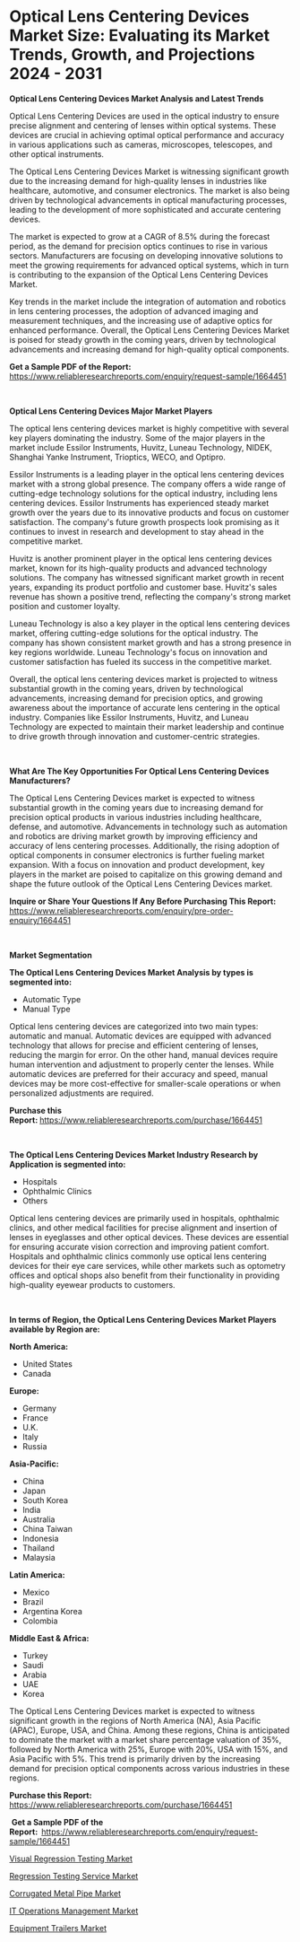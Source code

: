 <p><h1>Optical Lens Centering Devices Market Size: Evaluating its Market Trends, Growth, and Projections 2024 - 2031</h1></p><p><strong>Optical Lens Centering Devices Market Analysis and Latest Trends</strong></p>
<p><p>Optical Lens Centering Devices are used in the optical industry to ensure precise alignment and centering of lenses within optical systems. These devices are crucial in achieving optimal optical performance and accuracy in various applications such as cameras, microscopes, telescopes, and other optical instruments.</p><p>The Optical Lens Centering Devices Market is witnessing significant growth due to the increasing demand for high-quality lenses in industries like healthcare, automotive, and consumer electronics. The market is also being driven by technological advancements in optical manufacturing processes, leading to the development of more sophisticated and accurate centering devices.</p><p>The market is expected to grow at a CAGR of 8.5% during the forecast period, as the demand for precision optics continues to rise in various sectors. Manufacturers are focusing on developing innovative solutions to meet the growing requirements for advanced optical systems, which in turn is contributing to the expansion of the Optical Lens Centering Devices Market.</p><p>Key trends in the market include the integration of automation and robotics in lens centering processes, the adoption of advanced imaging and measurement techniques, and the increasing use of adaptive optics for enhanced performance. Overall, the Optical Lens Centering Devices Market is poised for steady growth in the coming years, driven by technological advancements and increasing demand for high-quality optical components.</p></p>
<p><strong>Get a Sample PDF of the Report:&nbsp;</strong> <a href="https://www.reliableresearchreports.com/enquiry/request-sample/1664451">https://www.reliableresearchreports.com/enquiry/request-sample/1664451</a></p>
<p>&nbsp;</p>
<p><strong>Optical Lens Centering Devices Major Market Players</strong></p>
<p><p>The optical lens centering devices market is highly competitive with several key players dominating the industry. Some of the major players in the market include Essilor Instruments, Huvitz, Luneau Technology, NIDEK, Shanghai Yanke Instrument, Trioptics, WECO, and Optipro.</p><p>Essilor Instruments is a leading player in the optical lens centering devices market with a strong global presence. The company offers a wide range of cutting-edge technology solutions for the optical industry, including lens centering devices. Essilor Instruments has experienced steady market growth over the years due to its innovative products and focus on customer satisfaction. The company's future growth prospects look promising as it continues to invest in research and development to stay ahead in the competitive market.</p><p>Huvitz is another prominent player in the optical lens centering devices market, known for its high-quality products and advanced technology solutions. The company has witnessed significant market growth in recent years, expanding its product portfolio and customer base. Huvitz's sales revenue has shown a positive trend, reflecting the company's strong market position and customer loyalty.</p><p>Luneau Technology is also a key player in the optical lens centering devices market, offering cutting-edge solutions for the optical industry. The company has shown consistent market growth and has a strong presence in key regions worldwide. Luneau Technology's focus on innovation and customer satisfaction has fueled its success in the competitive market.</p><p>Overall, the optical lens centering devices market is projected to witness substantial growth in the coming years, driven by technological advancements, increasing demand for precision optics, and growing awareness about the importance of accurate lens centering in the optical industry. Companies like Essilor Instruments, Huvitz, and Luneau Technology are expected to maintain their market leadership and continue to drive growth through innovation and customer-centric strategies.</p></p>
<p>&nbsp;</p>
<p><strong>What Are The Key Opportunities For Optical Lens Centering Devices Manufacturers?</strong></p>
<p><p>The Optical Lens Centering Devices market is expected to witness substantial growth in the coming years due to increasing demand for precision optical products in various industries including healthcare, defense, and automotive. Advancements in technology such as automation and robotics are driving market growth by improving efficiency and accuracy of lens centering processes. Additionally, the rising adoption of optical components in consumer electronics is further fueling market expansion. With a focus on innovation and product development, key players in the market are poised to capitalize on this growing demand and shape the future outlook of the Optical Lens Centering Devices market.</p></p>
<p><strong>Inquire or Share Your Questions If Any Before Purchasing This Report:</strong> <a href="https://www.reliableresearchreports.com/enquiry/pre-order-enquiry/1664451">https://www.reliableresearchreports.com/enquiry/pre-order-enquiry/1664451</a></p>
<p>&nbsp;</p>
<p><strong>Market Segmentation</strong></p>
<p><strong>The Optical Lens Centering Devices Market Analysis by types is segmented into:</strong></p>
<p><ul><li>Automatic Type</li><li>Manual Type</li></ul></p>
<p><p>Optical lens centering devices are categorized into two main types: automatic and manual. Automatic devices are equipped with advanced technology that allows for precise and efficient centering of lenses, reducing the margin for error. On the other hand, manual devices require human intervention and adjustment to properly center the lenses. While automatic devices are preferred for their accuracy and speed, manual devices may be more cost-effective for smaller-scale operations or when personalized adjustments are required.</p></p>
<p><strong>Purchase this Report:&nbsp;</strong><a href="https://www.reliableresearchreports.com/purchase/1664451">https://www.reliableresearchreports.com/purchase/1664451</a></p>
<p>&nbsp;</p>
<p><strong>The Optical Lens Centering Devices Market Industry Research by Application is segmented into:</strong></p>
<p><ul><li>Hospitals</li><li>Ophthalmic Clinics</li><li>Others</li></ul></p>
<p><p>Optical lens centering devices are primarily used in hospitals, ophthalmic clinics, and other medical facilities for precise alignment and insertion of lenses in eyeglasses and other optical devices. These devices are essential for ensuring accurate vision correction and improving patient comfort. Hospitals and ophthalmic clinics commonly use optical lens centering devices for their eye care services, while other markets such as optometry offices and optical shops also benefit from their functionality in providing high-quality eyewear products to customers.</p></p>
<p>&nbsp;</p>
<p><strong>In terms of Region, the Optical Lens Centering Devices Market Players available by Region are:</strong></p>
<p>
    <p> <strong> North America: </strong>
        <ul>
            <li>United States</li>
            <li>Canada</li>
        </ul>
        </p> 
    <p> <strong> Europe: </strong>
        <ul>
            <li>Germany</li>
            <li>France</li>
            <li>U.K.</li>
            <li>Italy</li>
            <li>Russia</li>
        </ul>
        </p> 
    <p> <strong> Asia-Pacific: </strong>
        <ul>
            <li>China</li>
            <li>Japan</li>
            <li>South Korea</li>
            <li>India</li>
            <li>Australia</li>
            <li>China Taiwan</li>
            <li>Indonesia</li>
            <li>Thailand</li>
            <li>Malaysia</li>
        </ul>
        </p> 
    <p> <strong> Latin America: </strong>
        <ul>
            <li>Mexico</li>
            <li>Brazil</li>
            <li>Argentina Korea</li>
            <li>Colombia</li>
        </ul>
        </p> 
    <p> <strong> Middle East & Africa: </strong>
        <ul>
            <li>Turkey</li>
            <li>Saudi</li>
            <li>Arabia</li>
            <li>UAE</li>
            <li>Korea</li>
        </ul>
    </p>
    </p>
<p><p>The Optical Lens Centering Devices market is expected to witness significant growth in the regions of North America (NA), Asia Pacific (APAC), Europe, USA, and China. Among these regions, China is anticipated to dominate the market with a market share percentage valuation of 35%, followed by North America with 25%, Europe with 20%, USA with 15%, and Asia Pacific with 5%. This trend is primarily driven by the increasing demand for precision optical components across various industries in these regions.</p></p>
<p><strong>Purchase this Report: </strong><a href="https://www.reliableresearchreports.com/purchase/1664451">https://www.reliableresearchreports.com/purchase/1664451</a></p>
<p>&nbsp;<strong>Get a Sample PDF of the Report:&nbsp;&nbsp;</strong><a href="https://www.reliableresearchreports.com/enquiry/request-sample/1664451">https://www.reliableresearchreports.com/enquiry/request-sample/1664451</a></p>
<p><strong></strong></p>
<p><p><a href="https://medium.com/@judyolson40/visual-regression-testing-market-size-reveals-the-best-marketing-channels-in-global-industry-4da6d978207b">Visual Regression Testing Market</a></p><p><a href="https://medium.com/@judyolson40/regression-testing-service-market-comprehensive-assessment-by-type-application-and-geography-12eb7e642fa1">Regression Testing Service Market</a></p><p><a href="https://issuu.com/reportprime-2/docs/corrugated-metal-pipe-market-size-2030.pptx">Corrugated Metal Pipe Market</a></p><p><a href="https://medium.com/@juliemoreno2007/it-operations-management-market-analysis-and-sze-forecasted-for-period-from-2024-to-2031-b1e4e8854375">IT Operations Management Market</a></p><p><a href="https://issuu.com/reportprime-2/docs/equipment-trailers-market-size-2030.pptx">Equipment Trailers Market</a></p></p>